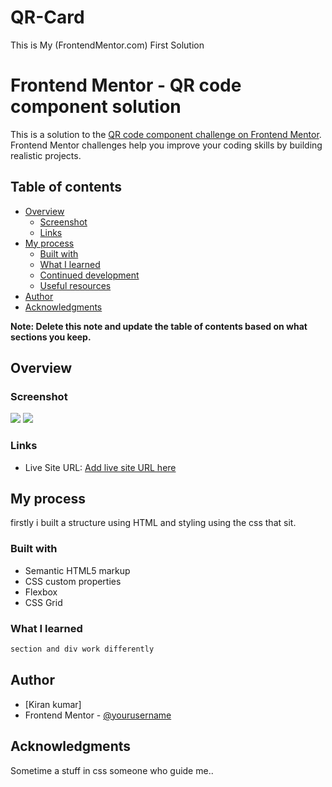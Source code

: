 # QR-Card
This is My (FrontendMentor.com) First Solution
# Frontend Mentor - QR code component solution

This is a solution to the [QR code component challenge on Frontend Mentor](https://www.frontendmentor.io/challenges/qr-code-component-iux_sIO_H). Frontend Mentor challenges help you improve your coding skills by building realistic projects. 

## Table of contents

- [Overview](#overview)
  - [Screenshot](#screenshot)
  - [Links](#links)
- [My process](#my-process)
  - [Built with](#built-with)
  - [What I learned](#what-i-learned)
  - [Continued development](#continued-development)
  - [Useful resources](#useful-resources)
- [Author](#author)
- [Acknowledgments](#acknowledgments)

**Note: Delete this note and update the table of contents based on what sections you keep.**

## Overview

### Screenshot

![](./Screenshot1.png)
![](./Screenshot2.png)

### Links

- Live Site URL: [Add live site URL here](https://your-live-site-url.com)

## My process

firstly i built a structure using HTML and styling using the css that sit.

### Built with

- Semantic HTML5 markup
- CSS custom properties
- Flexbox
- CSS Grid
### What I learned

```html
section and div work differently
```

## Author

- [Kiran kumar]
- Frontend Mentor - [@yourusername](https://www.frontendmentor.io/profile/kirankumarrajput)



## Acknowledgments

Sometime a stuff in css someone who guide me..


